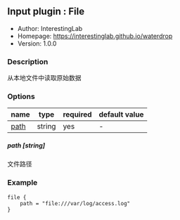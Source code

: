 ## Input plugin : File

* Author: InterestingLab
* Homepage: https://interestinglab.github.io/waterdrop
* Version: 1.0.0

### Description

从本地文件中读取原始数据

### Options

| name | type | required | default value |
| --- | --- | --- | --- |
| [path](#path-string) | string | yes | - |

##### path [string]

文件路径

### Example

```
file {
    path = "file:///var/log/access.log"
}
```
